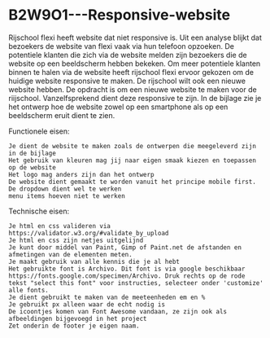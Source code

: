 # B2W9O1---Responsive-website


Rijschool flexi heeft website dat niet responsive is. Uit een analyse blijkt dat bezoekers de website van flexi vaak via hun telefoon opzoeken. De potentiele klanten die zich via de website melden zijn bezoekers die de website op een beeldscherm hebben bekeken. Om meer potentiele klanten binnen te halen via de website heeft rijschool flexi ervoor gekozen om de huidige website responsive te maken. De rijschool wilt ook een nieuwe website hebben. De opdracht is om een nieuwe website te maken voor de riijschool. Vanzelfsprekend dient deze responsive te zijn. In de bijlage zie je het ontwerp hoe de website zowel op een smartphone als op een beeldscherm eruit dient te zien.

Functionele eisen:

    Je dient de website te maken zoals de ontwerpen die meegeleverd zijn in de bijlage
    Het gebruik van kleuren mag jij naar eigen smaak kiezen en toepassen op de website
    Het logo mag anders zijn dan het ontwerp
    De website dient gemaakt te worden vanuit het principe mobile first.
    De dropdown dient wel te werken
    menu items hoeven niet te werken

Technische eisen:

    Je html en css valideren via https://validator.w3.org/#validate_by_upload
    Je html en css zijn netjes uitgelijnd
    Je kunt door middel van Paint, Gimp of Paint.net de afstanden en afmetingen van de elementen meten.
    Je maakt gebruik van alle kennis die je al hebt
    Het gebruikte font is Archivo. Dit font is via google beschikbaar https://fonts.google.com/specimen/Archivo. Druk rechts op de rode tekst "select this font" voor instructies, selecteer onder 'customize' alle fonts.
    Je dient gebruikt te maken van de meeteenheden em en %
    Je gebruikt px alleen waar de echt nodig is
    De icoontjes komen van Font Awesome vandaan, ze zijn ook als afbeeldingen bijgevoegd in het project
    Zet onderin de footer je eigen naam.

